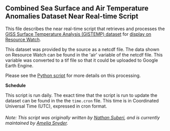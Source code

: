## Combined Sea Surface and Air Temperature Anomalies Dataset Near Real-time Script
This file describes the near real-time script that retrieves and processes the [GISS Surface Temperature Analysis (GISTEMP) dataset](https://www.esrl.noaa.gov/psd/data/gridded/data.gistemp.html) for [display on Resource Watch](https://resourcewatch.org/data/explore/cli_035_Surface-Temperature-Anomalies).

This dataset was provided by the source as a netcdf file. The data shown on Resource Watch can be found in the 'air' variable of the netcdf file. This variable was converted to a tif file so that it could be uploaded to Google Earth Engine.

Please see the [Python script](https://github.com/resource-watch/nrt-scripts/blob/master/cli_035_surface_temp_analysis/contents/src/__init__.py) for more details on this processing.

**Schedule**

This script is run daily. The exact time that the script is run to update the dataset can be found in the the `time.cron` file. This time is in Coordinated Universal Time (UTC), expressed in cron format.

###### Note: This script was originally written by [Nathan Suberi](mailto:nathan.suberi@wri.org), and is currently maintained by [Amelia Snyder](https://www.wri.org/profile/amelia-snyder).
